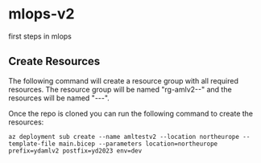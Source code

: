 # mlops-v2
first steps in mlops


## Create Resources
The following command will create a resource group with all required resources. The resource group will be named "rg-amlv2-<prefix>-<postfix>" and the resources will be named "<prefix>-<postfix>-<env>-<resource>".

Once the repo is cloned you can run the following command to create the resources:


```azurecli
az deployment sub create --name amltestv2 --location northeurope --template-file main.bicep --parameters location=northeurope prefix=ydamlv2 postfix=yd2023 env=dev
```

